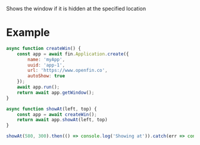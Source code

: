 Shows the window if it is hidden at the specified location

# Example
```js
async function createWin() {
    const app = await fin.Application.create({
        name: 'myApp',
        uuid: 'app-1',
        url: 'https://www.openfin.co',
        autoShow: true
    });
    await app.run();
    return await app.getWindow();
}

async function showAt(left, top) {
    const app = await createWin();
    return await app.showAt(left, top)
}

showAt(580, 300).then(() => console.log('Showing at')).catch(err => console.log(err));
```
